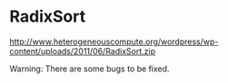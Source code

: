 # RadixSort
http://www.heterogeneouscompute.org/wordpress/wp-content/uploads/2011/06/RadixSort.zip

Warning: There are some bugs to be fixed.
